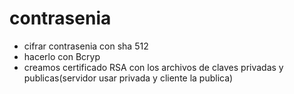 # contrasenia
* cifrar contrasenia con sha 512
* hacerlo con Bcryp
* creamos certificado RSA con los archivos de claves privadas y publicas(servidor usar privada y cliente la publica)
